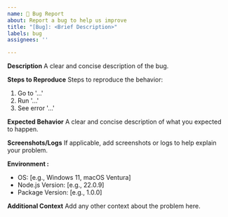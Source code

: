 ```yaml
---
name: 🐛 Bug Report
about: Report a bug to help us improve
title: "[Bug]: <Brief Description>"
labels: bug
assignees: ''

---
```


**Description**
A clear and concise description of the bug.

**Steps to Reproduce**
Steps to reproduce the behavior:
1. Go to '...'
2. Run '...'
3. See error '...'

**Expected Behavior**
A clear and concise description of what you expected to happen.

**Screenshots/Logs**
If applicable, add screenshots or logs to help explain your problem.

**Environment :**
- OS: [e.g., Windows 11, macOS Ventura]
- Node.js Version: [e.g., 22.0.9]
- Package Version: [e.g., 1.0.0]

**Additional Context**
Add any other context about the problem here.
